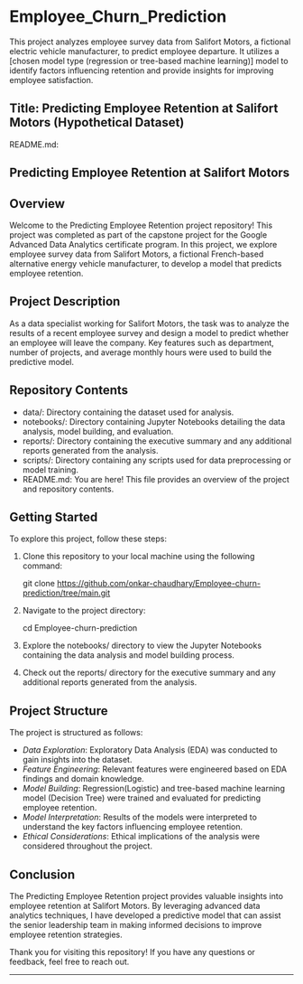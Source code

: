 # Employee_Churn_Prediction
This project analyzes employee survey data from Salifort Motors, a fictional electric vehicle manufacturer, to predict employee departure. It utilizes a [chosen model type (regression or tree-based machine learning)] model to identify factors influencing retention and provide insights for improving employee satisfaction.

## Title: Predicting Employee Retention at Salifort Motors (Hypothetical Dataset)

README.md:

## Predicting Employee Retention at Salifort Motors

## Overview

Welcome to the Predicting Employee Retention project repository! This project was completed as part of the capstone project for the  Google Advanced Data Analytics certificate program. In this project, we explore employee survey data from Salifort Motors, a fictional French-based alternative energy vehicle manufacturer, to develop a model that predicts employee retention.

## Project Description

As a data specialist working for Salifort Motors, the task was to analyze the results of a recent employee survey and design a model to predict whether an employee will leave the company. Key features such as department, number of projects, and average monthly hours were used to build the predictive model.

## Repository Contents

- data/: Directory containing the dataset used for analysis.
- notebooks/: Directory containing Jupyter Notebooks detailing the data analysis, model building, and evaluation.
- reports/: Directory containing the executive summary and any additional reports generated from the analysis.
- scripts/: Directory containing any scripts used for data preprocessing or model training.
- README.md: You are here! This file provides an overview of the project and repository contents.

## Getting Started

To explore this project, follow these steps:

1. Clone this repository to your local machine using the following command:

   
   git clone https://github.com/onkar-chaudhary/Employee-churn-prediction/tree/main.git
   

2. Navigate to the project directory:

   
   cd Employee-churn-prediction
   

3. Explore the notebooks/ directory to view the Jupyter Notebooks containing the data analysis and model building process.

4. Check out the reports/ directory for the executive summary and any additional reports generated from the analysis.

## Project Structure

The project is structured as follows:

- *Data Exploration*: Exploratory Data Analysis (EDA) was conducted to gain insights into the dataset.
- *Feature Engineering*: Relevant features were engineered based on EDA findings and domain knowledge.
- *Model Building*: Regression(Logistic) and tree-based machine learning model (Decision Tree) were trained and evaluated for predicting employee retention.
- *Model Interpretation*: Results of the models were interpreted to understand the key factors influencing employee retention.
- *Ethical Considerations*: Ethical implications of the analysis were considered throughout the project.

## Conclusion

The Predicting Employee Retention project provides valuable insights into employee retention at Salifort Motors. By leveraging advanced data analytics techniques, I have developed a predictive model that can assist the senior leadership team in making informed decisions to improve employee retention strategies.

Thank you for visiting this repository! If you have any questions or feedback, feel free to reach out.

---
